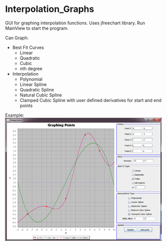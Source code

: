 # Interpolation_Graphs


GUI for graphing interpolation functions. Uses jfreechart library. Run MainView to start the program.

Can Graph:

* Best Fit Curves
  - Linear
  - Quadratic
  - Cubic
  - nth degree
* Interpolation
  - Polynomial
  - Linear Spline
  - Quadratic Spline
  - Natural Cubic Spline
  - Clamped Cubic Spline with user defined derivatives for start and end points

Example:
![Example](Graphing_Project_Example.png)


